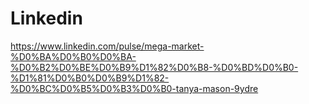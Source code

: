 <h1>Linkedin</h1>

https://www.linkedin.com/pulse/mega-market-%D0%BA%D0%B0%D0%BA-%D0%B2%D0%BE%D0%B9%D1%82%D0%B8-%D0%BD%D0%B0-%D1%81%D0%B0%D0%B9%D1%82-%D0%BC%D0%B5%D0%B3%D0%B0-tanya-mason-9ydre
